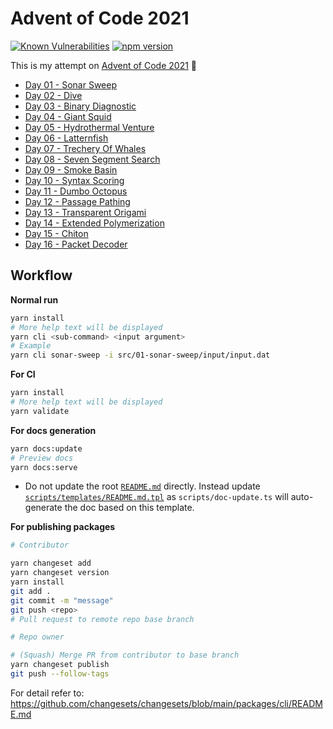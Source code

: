 # Advent of Code 2021

[![Known Vulnerabilities](https://snyk.io/test/github/jimmychu0807/advent-of-code-2021/badge.svg)](https://snyk.io/test/github/jimmychu0807/advent-of-code-2021) [![npm version](https://badge.fury.io/js/@jimmychu0807%2Faoc-2021.svg)](https://badge.fury.io/js/@jimmychu0807%2Faoc-2021)

This is my attempt on [Advent of Code 2021](https://adventofcode.com/2021) :rocket:

- [Day 01 - Sonar Sweep](/01-sonar-sweep.md)
- [Day 02 - Dive](/02-dive.md)
- [Day 03 - Binary Diagnostic](/03-binary-diagnostic.md)
- [Day 04 - Giant Squid](/04-giant-squid.md)
- [Day 05 - Hydrothermal Venture](/05-hydrothermal-venture.md)
- [Day 06 - Latternfish](/06-latternfish.md)
- [Day 07 - Trechery Of Whales](/07-trechery-of-whales.md)
- [Day 08 - Seven Segment Search](/08-seven-segment-search.md)
- [Day 09 - Smoke Basin](/09-smoke-basin.md)
- [Day 10 - Syntax Scoring](/10-syntax-scoring.md)
- [Day 11 - Dumbo Octopus](/11-dumbo-octopus.md)
- [Day 12 - Passage Pathing](/12-passage-pathing.md)
- [Day 13 - Transparent Origami](/13-transparent-origami.md)
- [Day 14 - Extended Polymerization](/14-extended-polymerization.md)
- [Day 15 - Chiton](/15-chiton.md)
- [Day 16 - Packet Decoder](/16-packet-decoder.md)

## Workflow

**Normal run**

```bash
yarn install
# More help text will be displayed
yarn cli <sub-command> <input argument>
# Example
yarn cli sonar-sweep -i src/01-sonar-sweep/input/input.dat
```

**For CI**

```bash
yarn install
# More help text will be displayed
yarn validate
```

**For docs generation**

```bash
yarn docs:update
# Preview docs
yarn docs:serve
```

- Do not update the root [`README.md`](https://github.com/jimmychu0807/advent-of-code-2021/blob/main/README.md) directly. Instead update [`scripts/templates/README.md.tpl`](https://github.com/jimmychu0807/advent-of-code-2021/blob/main/scripts/templates/README.md.tpl) as `scripts/doc-update.ts` will auto-generate the doc based on this template.

**For publishing packages**

```bash
# Contributor

yarn changeset add
yarn changeset version
yarn install
git add .
git commit -m "message"
git push <repo>
# Pull request to remote repo base branch

# Repo owner

# (Squash) Merge PR from contributor to base branch
yarn changeset publish
git push --follow-tags
```

For detail refer to: <https://github.com/changesets/changesets/blob/main/packages/cli/README.md>

